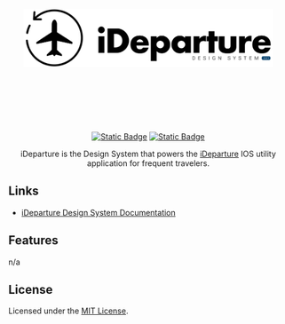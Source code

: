 <div align="center">
  <img src="./_assets/png/original.png" alt="iDeparture | Design System v.3.0.1" width="450" style="margin: 100px 0;"/>   
  
  [![Static Badge](https://img.shields.io/badge/FIGMA-Design%20System%20v.3.0.1-f542d7?style=flat&link=https%3A%2F%2Fgithub.com%2Felwoodberry3%2Fideparture)](https://www.figma.com/community/file/1424120225806693615)
  [![Static Badge](https://img.shields.io/badge/Documentation-%20v.1.0.1-blue)](https://66f9e447571993c3ce51b2db-pcbhvqohpr.chromatic.com)

  <p>iDeparture is the Design System that powers the <a href="#">iDeparture</a> IOS utility application for frequent travelers.</p>
</div>

  
## Links  
- [iDeparture Design System Documentation](https://66f9e447571993c3ce51b2db-pcbhvqohpr.chromatic.com)  
  
## Features  
n/a  
  
## License  
Licensed under the [MIT License](#).  